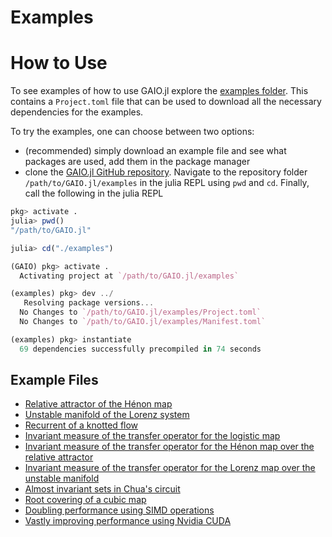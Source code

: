 # Examples

# How to Use

To see examples of how to use GAIO.jl explore the [examples folder](https://github.com/gaioguys/GAIO.jl/tree/master/examples). This contains a `Project.toml` file that can be used to download all the necessary dependencies for the examples. 

To try the examples, one can choose between two options:
* (recommended) simply download an example file and see what packages are used, add them in the package manager
* clone the [GAIO.jl GitHub repository](https://github.com/gaioguys/GAIO.jl.git). Navigate to the repository folder `/path/to/GAIO.jl/examples` in the julia REPL using `pwd` and `cd`. Finally, call the following in the julia REPL
```julia
pkg> activate .
julia> pwd()
"/path/to/GAIO.jl"

julia> cd("./examples")

(GAIO) pkg> activate .
  Activating project at `/path/to/GAIO.jl/examples`

(examples) pkg> dev ../
   Resolving package versions...
  No Changes to `/path/to/GAIO.jl/examples/Project.toml`
  No Changes to `/path/to/GAIO.jl/examples/Manifest.toml`

(examples) pkg> instantiate
  69 dependencies successfully precompiled in 74 seconds
```

## Example Files

* [Relative attractor of the Hénon map](https://github.com/gaioguys/GAIO.jl/blob/master/examples/attractor.jl)
* [Unstable manifold of the Lorenz system](https://github.com/gaioguys/GAIO.jl/blob/master/examples/unstable_manifold.jl)
* [Recurrent of a knotted flow](https://github.com/gaioguys/GAIO.jl/blob/master/examples/recurrent_set.jl)
* [Invariant measure of the transfer operator for the logistic map](https://github.com/gaioguys/GAIO.jl/blob/master/examples/invariant_measure_1d.jl)
* [Invariant measure of the transfer operator for the Hénon map over the relative attractor](https://github.com/gaioguys/GAIO.jl/blob/master/examples/advanced/invariant_measure_2d.jl)
* [Invariant measure of the transfer operator for the Lorenz map over the unstable manifold](https://github.com/gaioguys/GAIO.jl/blob/master/examples/advanced/invariant_measure_3d.jl)
* [Almost invariant sets in Chua's circuit](https://github.com/gaioguys/GAIO.jl/blob/master/examples/advanced/almost_invariant_sets.jl)
* [Root covering of a cubic map](https://github.com/gaioguys/GAIO.jl/blob/master/examples/advanced/roots.jl)
* [Doubling performance using SIMD operations](https://github.com/gaioguys/GAIO.jl/blob/master/examples/advanced/fast_maps_using_SIMD.jl)
* [Vastly improving performance using Nvidia CUDA](https://github.com/gaioguys/GAIO.jl/blob/master/examples/advanced/fast_maps_using_CUDA.jl)
